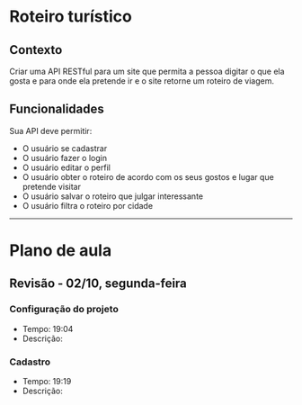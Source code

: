 # Roteiro turístico

## Contexto

Criar uma API RESTful para um site que permita a pessoa digitar o que ela gosta e para onde ela pretende ir e o site retorne um roteiro de viagem.

## Funcionalidades

Sua API deve permitir:

- O usuário se cadastrar
- O usuário fazer o login
- O usuário editar o perfil
- O usuário obter o roteiro de acordo com os seus gostos e lugar que pretende visitar
- O usuário salvar o roteiro que julgar interessante
- O usuário filtra o roteiro por cidade

<hr>

# Plano de aula

## Revisão - 02/10, segunda-feira

### Configuração do projeto

- Tempo: 19:04
- Descrição: 

### Cadastro

- Tempo: 19:19
- Descrição: 


